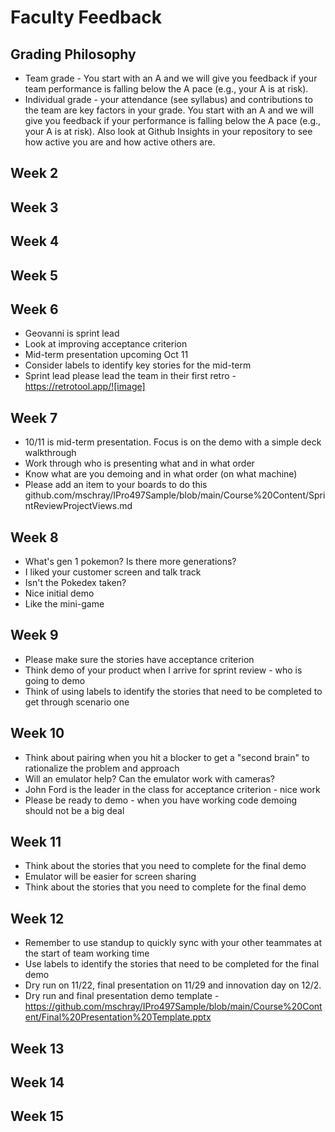 # Faculty Feedback #

## Grading Philosophy ##
- Team grade - You start with an A and we will give you feedback if your team performance is falling below the A pace (e.g., your A is at risk).
- Individual grade - your attendance (see syllabus) and contributions to the team are key factors in your grade.  You start with an A and we will give you feedback if your performance is falling below the A pace (e.g., your A is at risk).  Also look at Github Insights in your repository to see how active you are and how active others are.

## Week 2 ##

## Week 3 ##

## Week 4 ##

## Week 5 ##

## Week 6 ##
- Geovanni is sprint lead
- Look at improving acceptance criterion
- Mid-term presentation upcoming Oct 11
- Consider labels to identify key stories for the mid-term
- Sprint lead please lead the team in their first retro - https://retrotool.app/![image]

## Week 7 ##
- 10/11 is mid-term presentation.  Focus is on the demo with a simple deck walkthrough
- Work through who is presenting what and in what order
- Know what are you demoing and in what order (on what machine)
- Please add an item to your boards to do this github.com/mschray/IPro497Sample/blob/main/Course%20Content/SprintReviewProjectViews.md

## Week 8 ##
- What's gen 1 pokemon?  Is there more generations?
- I liked your customer screen and talk track
- Isn't the Pokedex taken?
- Nice initial demo
- Like the mini-game

## Week 9 ##
- Please make sure the stories have acceptance criterion
- Think demo of your product when I arrive for sprint review - who is going to demo
- Think of using labels to identify the stories that need to be completed to get through scenario one

## Week 10 ##
- Think about pairing when you hit a blocker to get a "second brain" to rationalize the problem and approach
- Will an emulator help?  Can the emulator work with cameras?
- John Ford is the leader in the class for acceptance criterion - nice work
- Please be ready to demo - when you have working code demoing should not be a big deal

## Week 11 ##
- Think about the stories that you need to complete for the final demo
- Emulator will be easier for screen sharing
- Think about the stories that you need to complete for the final demo

## Week 12 ##
- Remember to use standup to quickly sync with your other teammates at the start of team working time
- Use labels to identify the stories that need to be completed for the final demo
- Dry run on 11/22, final presentation on 11/29 and innovation day on 12/2.
- Dry run and final presentation demo template - https://github.com/mschray/IPro497Sample/blob/main/Course%20Content/Final%20Presentation%20Template.pptx

## Week 13 ##

## Week 14 ##

## Week 15 ##
